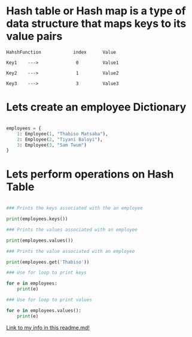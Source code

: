 # Hash table or Hash map is a type of data structure that maps keys to its value pairs 

    HahshFunction            index      Value

    Key1    --->              0         Value1

    Key2    --->              1         Value2

    Key3    --->              3         Value3

# Lets create an employee Dictionary

``` py

employees = {
    1: Employee(1, "Thabiso Matsaba"),
    2: Employee(2, "Tiyani Baloyi"),
    3: Employee(3, "Sam Twum")
}

```
# Lets perform operations on Hash Table

``` py

### Prints the keys associated with the an employee

print(employees.keys())

### Prints the values associated with an employee

print(employees.values())

### Prints the value associated with an employee

print(employees.get('Thabiso'))

### Use for loop to print keys 

for e in employees:
    print(e)

### Use for loop to print values

for e in employees.values():
    print(e)

````









[Link to my info in this readme.md!](readme.me)





